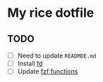 # My rice dotfile
## TODO
- [ ] Need to update  `READMDE.md`
- [ ] Install [fd](https://github.com/sharkdp/fd)
- [ ] Update [fzf functions](https://github.com/junegunn/fzf/#tips)
